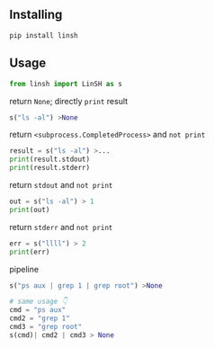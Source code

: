 ## Installing
```shell
pip install linsh
```

## Usage
```python
from linsh import LinSH as s
```

return `None`; directly `print` result
```python
s("ls -al") >None
```  

return `<subprocess.CompletedProcess>` and `not print`  
```python
result = s("ls -al") >...
print(result.stdout)
print(result.stderr)
```

return `stdout` and `not print`  
```python
out = s("ls -al") > 1
print(out)
```

return `stderr` and `not print`  
```python
err = s("llll") > 2
print(err)
```


pipeline
```python
s("ps aux | grep 1 | grep root") >None

# same usage 👇
cmd = "ps aux"
cmd2 = "grep 1"
cmd3 = "grep root"
s(cmd)| cmd2 | cmd3 > None
```
